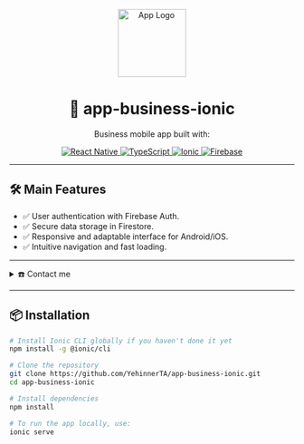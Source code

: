 <p align="center">
  <img src="https://ionicframework.com/docs/icons/logo-icon.png" width="120" alt="App Logo" />
</p>

<h1 align="center">📱 app-business-ionic</h1>

<p align="center">
  Business mobile app built with:
</p>

<p align="center">
  <a href="https://reactnative.dev/">
    <img src="https://img.shields.io/badge/react_native-%2320232a.svg?style=for-the-badge&logo=react&logoColor=%2361DAFB" alt="React Native" />
  </a>
  <a href="https://www.typescriptlang.org/">
    <img src="https://img.shields.io/badge/typescript-%233178C6.svg?style=for-the-badge&logo=typescript&logoColor=white" alt="TypeScript" />
  </a>
  <a href="https://ionicframework.com/">
    <img src="https://img.shields.io/badge/Ionic-%234E8EF7.svg?style=for-the-badge&logo=Ionic&logoColor=white" alt="Ionic" />
  </a>
  <a href="https://firebase.google.com/">
    <img src="https://img.shields.io/badge/firebase-%23FFA000.svg?style=for-the-badge&logo=firebase" alt="Firebase" />
  </a>
</p>

---

## 🛠️ Main Features

- ✅ User authentication with Firebase Auth.
- ✅ Secure data storage in Firestore.
- ✅ Responsive and adaptable interface for Android/iOS.
- ✅ Intuitive navigation and fast loading.

---

<details>
  <summary>☎️ Contact me</summary>
  <div>
    <samp>
      <br>
      <a href="mailto:ytorresastorga@gmail.com" target="_blank">
        <img src="https://img.shields.io/badge/gmail-%2300acee.svg?color=EA4335&style=for-the-badge&logo=gmail&logoColor=white" alt="gmail" style="margin-bottom: 5px;" />
      </a>
      <a href="https://wa.me/51910317266" target="_blank">
        <img src="https://img.shields.io/badge/WhatsApp-25D366?style=for-the-badge&logo=whatsapp&logoColor=white" alt="whatsapp" style="margin-bottom: 5px;" />
      </a>
    </samp>
  </div>
</details>

---

## 📦 Installation

```bash
# Install Ionic CLI globally if you haven't done it yet
npm install -g @ionic/cli

# Clone the repository
git clone https://github.com/YehinnerTA/app-business-ionic.git
cd app-business-ionic

# Install dependencies
npm install

# To run the app locally, use:
ionic serve
